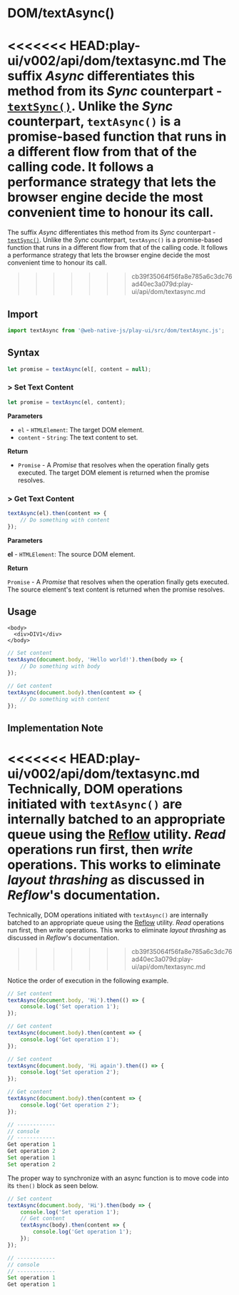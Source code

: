 # DOM/textAsync\(\)

<<<<<<< HEAD:play-ui/v002/api/dom/textasync.md
The suffix *Async* differentiates this method from its *Sync* counterpart - [`textSync()`](/play-ui/v002/api/dom/textsync.md). Unlike the *Sync* counterpart, `textAsync()` is a promise-based function that runs in a different flow from that of the calling code. It follows a performance strategy that lets the browser engine decide the most convenient time to honour its call.
=======
The suffix _Async_ differentiates this method from its _Sync_ counterpart - [`textSync()`](https://github.com/web-native/docs/tree/4d4ea8f2ac9ea9b989339a1423c7dd36c5a6108a/play-ui/api/dom/textsync.md). Unlike the _Sync_ counterpart, `textAsync()` is a promise-based function that runs in a different flow from that of the calling code. It follows a performance strategy that lets the browser engine decide the most convenient time to honour its call.
>>>>>>> cb39f35064f56fa8e785a6c3dc76ad40ec3a079d:play-ui/api/dom/textasync.md

## Import

```javascript
import textAsync from '@web-native-js/play-ui/src/dom/textAsync.js';
```

## Syntax

```javascript
let promise = textAsync(el[, content = null);
```

### &gt; Set Text Content

```javascript
let promise = textAsync(el, content);
```

**Parameters**

* `el` - `HTMLElement`: The target DOM element.
* `content` - `String`: The text content to set.

**Return**

* `Promise` - A _Promise_ that resolves when the operation finally gets executed. The target DOM element is returned when the promise resolves.

### &gt; Get Text Content

```javascript
textAsync(el).then(content => {
    // Do something with content
});
```

**Parameters**

**el** - `HTMLElement`: The source DOM element.

**Return**

`Promise` - A _Promise_ that resolves when the operation finally gets executed. The source element's text content is returned when the promise resolves.

## Usage

```markup
<body>
  <div>DIV1</div>
</body>
```

```javascript
// Set content
textAsync(document.body, 'Hello world!').then(body => {
    // Do something with body
});

// Get content
textAsync(document.body).then(content => {
    // Do something with content
});
```

## Implementation Note
<<<<<<< HEAD:play-ui/v002/api/dom/textasync.md
Technically, DOM operations initiated with `textAsync()` are internally batched to an appropriate queue using the [Reflow](/play-ui/v002/api/reflow.md) utility. *Read* operations run first, then *write* operations. This works to eliminate *layout thrashing* as discussed in *Reflow*'s documentation.
=======

Technically, DOM operations initiated with `textAsync()` are internally batched to an appropriate queue using the [Reflow](https://github.com/web-native/docs/tree/4d4ea8f2ac9ea9b989339a1423c7dd36c5a6108a/play-ui/api/reflow.md) utility. _Read_ operations run first, then _write_ operations. This works to eliminate _layout thrashing_ as discussed in _Reflow_'s documentation.
>>>>>>> cb39f35064f56fa8e785a6c3dc76ad40ec3a079d:play-ui/api/dom/textasync.md

Notice the order of execution in the following example.

```javascript
// Set content
textAsync(document.body, 'Hi').then(() => {
    console.log('Set operation 1');
});

// Get content
textAsync(document.body).then(content => {
    console.log('Get operation 1');
});

// Set content
textAsync(document.body, 'Hi again').then(() => {
    console.log('Set operation 2');
});

// Get content
textAsync(document.body).then(content => {
    console.log('Get operation 2');
});

// ------------
// console
// ------------
Get operation 1
Get operation 2
Set operation 1
Set operation 2
```

The proper way to synchronize with an async function is to move code into its `then()` block as seen below.

```javascript
// Set content
textAsync(document.body, 'Hi').then(body => {
    console.log('Set operation 1');
    // Get content
    textAsync(body).then(content => {
        console.log('Get operation 1');
    });
});

// ------------
// console
// ------------
Set operation 1
Get operation 1
```

